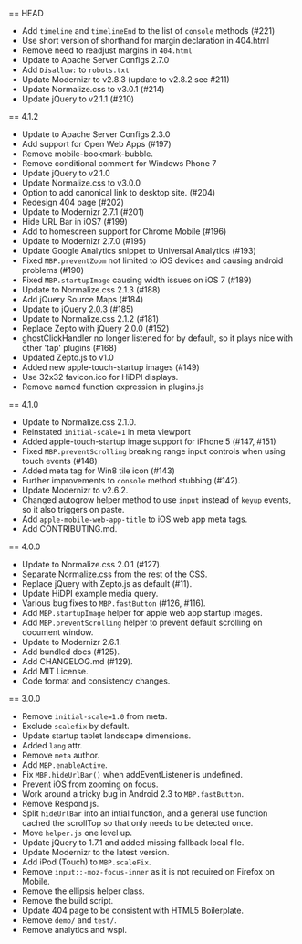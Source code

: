 == HEAD

* Add `timeline` and `timelineEnd` to the list of `console` methods (#221)
* Use short version of shorthand for margin declaration in 404.html
* Remove need to readjust margins in `404.html`
* Update to Apache Server Configs 2.7.0
* Add `Disallow:` to `robots.txt`
* Update Modernizr to v2.8.3 (update to v2.8.2 see #211)
* Update Normalize.css to v3.0.1 (#214)
* Update jQuery to v2.1.1 (#210)

== 4.1.2

* Update to Apache Server Configs 2.3.0
* Add support for Open Web Apps (#197)
* Remove mobile-bookmark-bubble.
* Remove conditional comment for Windows Phone 7
* Update jQuery to v2.1.0
* Update Normalize.css to v3.0.0
* Option to add canonical link to desktop site. (#204)
* Redesign 404 page (#202)
* Update to Modernizr 2.7.1 (#201)
* Hide URL Bar in iOS7 (#199)
* Add to homescreen support for Chrome Mobile (#196)
* Update to Modernizr 2.7.0 (#195)
* Update Google Analytics snippet to Universal Analytics (#193)
* Fixed `MBP.preventZoom` not limited to iOS devices and causing android problems (#190)
* Fixed `MBP.startupImage` causing width issues on iOS 7 (#189)
* Update to Normalize.css 2.1.3 (#188)
* Add jQuery Source Maps (#184)
* Update to jQuery 2.0.3 (#185)
* Update to Normalize.css 2.1.2 (#181)
* Replace Zepto with jQuery 2.0.0 (#152)
* ghostClickHandler no longer listened for by default, so it plays nice with other 'tap' plugins (#168)
* Updated Zepto.js to v1.0
* Added new apple-touch-startup images (#149)
* Use 32x32 favicon.ico for HiDPI displays.
* Remove named function expression in plugins.js

== 4.1.0

* Update to Normalize.css 2.1.0.
* Reinstated `initial-scale=1` in meta viewport
* Added apple-touch-startup image support for iPhone 5 (#147, #151)
* Fixed `MBP.preventScrolling` breaking range input controls when using touch events (#148)
* Added meta tag for Win8 tile icon (#143)
* Further improvements to `console` method stubbing (#142).
* Update Modernizr to v2.6.2.
* Changed autogrow helper method to use `input` instead of `keyup` events, so it also triggers on paste.
* Add `apple-mobile-web-app-title` to iOS web app meta tags.
* Add CONTRIBUTING.md.

== 4.0.0

* Update to Normalize.css 2.0.1 (#127).
* Separate Normalize.css from the rest of the CSS.
* Replace jQuery with Zepto.js as default (#11).
* Update HiDPI example media query.
* Various bug fixes to `MBP.fastButton` (#126, #116).
* Add `MBP.startupImage` helper for apple web app startup images.
* Add `MBP.preventScrolling` helper to prevent default scrolling on document window.
* Update to Modernizr 2.6.1.
* Add bundled docs (#125).
* Add CHANGELOG.md (#129).
* Add MIT License.
* Code format and consistency changes.

== 3.0.0

* Remove `initial-scale=1.0` from meta.
* Exclude `scalefix` by default.
* Update startup tablet landscape dimensions.
* Added `lang` attr.
* Remove `meta` author.
* Add `MBP.enableActive`.
* Fix `MBP.hideUrlBar()` when addEventListener is undefined.
* Prevent iOS from zooming on focus.
* Work around a tricky bug in Android 2.3 to `MBP.fastButton`.
* Remove Respond.js.
* Split `hideUrlBar` into an intial function, and a general use function cached the scrollTop so that only needs to be detected once.
* Move `helper.js` one level up.
* Update jQuery to 1.7.1 and added missing fallback local file.
* Update Modernizr to the latest version.
* Add iPod (Touch) to `MBP.scaleFix`.
* Remove `input::-moz-focus-inner` as it is not required on Firefox on Mobile.
* Remove the ellipsis helper class.
* Remove the build script.
* Update 404 page to be consistent with HTML5 Boilerplate.
* Remove `demo/` and `test/`.
* Remove analytics and wspl.
